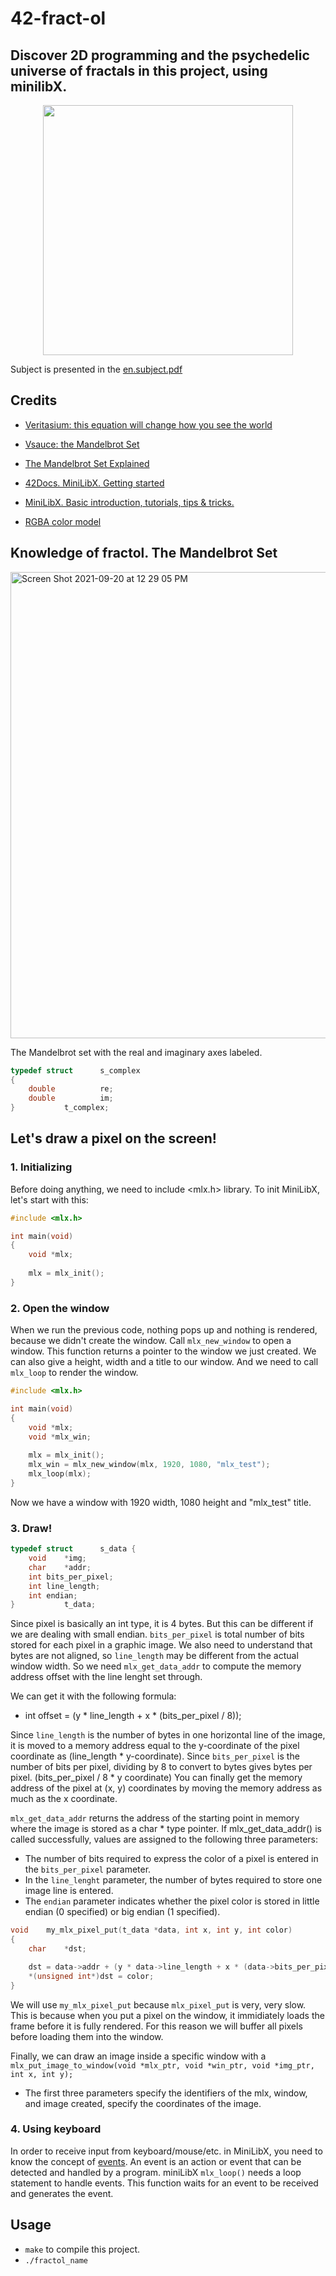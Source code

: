 # 42-fract-ol
## Discover 2D programming and the psychedelic universe of fractals in this project, using minilibX.

<p align="center">
	<img  src="https://user-images.githubusercontent.com/84707645/132736988-dbdd08fe-eef1-4c0d-8e70-c6401aab27c6.gif" width="400" height="400" />
</p>

Subject is presented in the [en.subject.pdf](https://github.com/lavrenovamaria/42-fract-ol/files/7128672/en.subject.pdf)

## Credits 

* [Veritasium: this equation will change how you see the world](https://www.youtube.com/watch?v=ovJcsL7vyrk)

* [Vsauce: the Mandelbrot Set](https://www.youtube.com/watch?v=MwjsO6aniig)
* [The Mandelbrot Set Explained](https://www.youtube.com/watch?v=7MotVcGvFMg)

* [42Docs. MiniLibX. Getting started](https://harm-smits.github.io/42docs/libs/minilibx/getting_started.html)

* [MiniLibX. Basic introduction, tutorials, tips & tricks.](https://gontjarow.github.io/MiniLibX/mlx-tutorial-create-image.html) 

* [RGBA color model](https://en.wikipedia.org/wiki/RGBA_color_model#Representation)

## Knowledge of fractol. The Mandelbrot Set

<img width="746" alt="Screen Shot 2021-09-20 at 12 29 05 PM" src="https://user-images.githubusercontent.com/84707645/133981535-b4c77c88-b3ff-4c00-aa5d-eb98a145ec19.png">

The Mandelbrot set with the real and imaginary axes labeled.


```c
typedef struct		s_complex
{
	double			re;
	double			im;
}			t_complex;
```

## Let's draw a pixel on the screen!

### 1. Initializing
Before doing anything, we need to include <mlx.h> library. To init MiniLibX, let's start with this:

```c
#include <mlx.h>

int main(void)
{
	void *mlx;
	
	mlx = mlx_init();
}
```
### 2. Open the window
When we run the previous code, nothing pops up and nothing is rendered, because we didn't create the window. Call `mlx_new_window` to open a window. This function returns a pointer to the window we just created. We can also give a height, width and a title to our window. And we need to call `mlx_loop` to render the window. 
```c
#include <mlx.h>

int main(void)
{
	void *mlx;
	void *mlx_win;
	
	mlx = mlx_init();
	mlx_win = mlx_new_window(mlx, 1920, 1080, "mlx_test");
	mlx_loop(mlx);
}
```
Now we have a window with 1920 width, 1080 height and "mlx_test" title.

### 3. Draw!

```c
typedef struct		s_data {
	void	*img;
	char	*addr;
	int	bits_per_pixel;
	int	line_length;
	int	endian;
}			t_data;

```
Since pixel is basically an int type, it is 4 bytes. But this can be different if we are dealing with small endian. `bits_per_pixel` is total number of bits stored for each pixel in a graphic image. We also need to understand that bytes are not aligned, so `line_length` may be different from the actual window width. So we need `mlx_get_data_addr` to compute the memory address offset with the line lenght set through.

We can get it with the following formula:
* int offset = (y * line_length + x * (bits_per_pixel / 8));

Since `line_length` is the number of bytes in one horizontal line of the image, it is moved to a memory address equal to the y-coordinate of the pixel coordinate as (line_length * y-coordinate). Since `bits_per_pixel` is the number of bits per pixel, dividing by 8 to convert to bytes gives bytes per pixel. (bits_per_pixel / 8 * y coordinate) You can finally get the memory address of the pixel at (x, y) coordinates by moving the memory address as much as the x coordinate.

`mlx_get_data_addr` returns the address of the starting point in memory where the image is stored as a char * type pointer. If mlx_get_data_addr() is called successfully, values are assigned to the following three parameters:
* The number of bits required to express the color of a pixel is entered in the `bits_per_pixel` parameter.
* In the `line_lenght` parameter, the number of bytes required to store one image line is entered.
* The `endian` parameter indicates whether the pixel color is stored in little endian (0 specified) or big endian (1 specified).




```c
void	my_mlx_pixel_put(t_data *data, int x, int y, int color)
{
	char	*dst;

	dst = data->addr + (y * data->line_length + x * (data->bits_per_pixel / 8));
	*(unsigned int*)dst = color;
}
```
We will use `my_mlx_pixel_put` because `mlx_pixel_put` is very, very slow. This is because when you put a pixel on the window, it immidiately loads the frame before it is fully rendered. For this reason we will buffer all pixels before loading them into the window. 

Finally, we can draw an image inside a specific window with a `mlx_put_image_to_window(void *mlx_ptr, void *win_ptr, void *img_ptr, int x, int y);`
* The first three parameters specify the identifiers of the mlx, window, and image created, specify the coordinates of the image.

### 4. Using keyboard

In order to receive input from keyboard/mouse/etc. in MiniLibX, you need to know the concept of [events](https://en.wikipedia.org/wiki/Event_(computing)). An event is an action or event that can be detected and handled by a program. miniLibX `mlx_loop()` needs a loop statement to handle events. This function waits for an event to be received and generates the event.

## Usage 

* `make` to compile this project.
* `./fractol_name`
